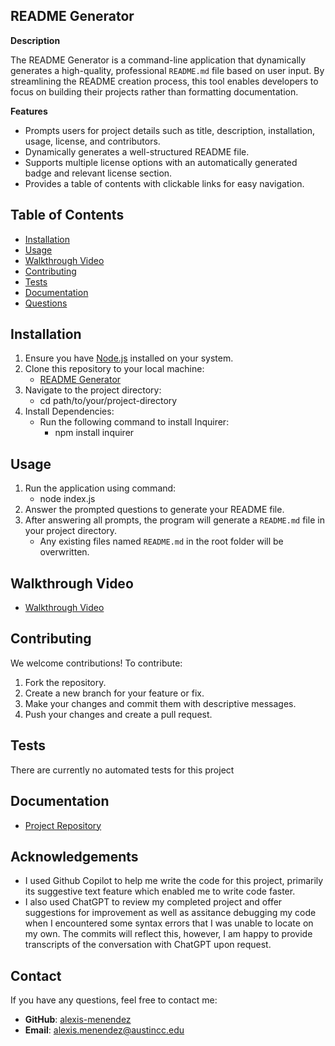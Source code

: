 ##  README Generator
**Description**

The README Generator is a command-line application that dynamically generates a high-quality, professional `README.md` file based on user input. By streamlining the README creation process, this tool enables developers to focus on building their projects rather than formatting documentation. 

**Features**

* Prompts users for project details such as title, description, installation, usage, license, and contributors.
* Dynamically generates a well-structured README file.
* Supports multiple license options with an automatically generated badge and relevant license section.
* Provides a table of contents with clickable links for easy navigation.

## Table of Contents

* [Installation](#installation)
* [Usage](#usage)
* [Walkthrough Video](#walkthrough-video)
* [Contributing](#contributing)
* [Tests](#tests)
* [Documentation](#documentation)
* [Questions](#questions)


## Installation

1. Ensure you have [Node.js](https://nodejs.org/) installed on your system.
2. Clone this repository to your local machine:
	* [README Generator](https://github.com/alexis-menendez/README.generator)
4. Navigate to the project directory:
	* cd path/to/your/project-directory
5. Install Dependencies:
	* Run the following command to install Inquirer:
	  * npm install inquirer
   
## Usage

1. Run the application using command:
	* node index.js
2. Answer the prompted questions to generate your README file.
3. After answering all prompts, the program will generate a `README.md` file in your project directory.
	* Any existing files named `README.md` in the root folder will be overwritten.


## Walkthrough Video
* [Walkthrough Video](https://drive.google.com/file/d/14fNHr6ljklKIVxZLGjrQYazJVIQ5U0Rg/view?usp=sharing)

## Contributing

We welcome contributions! To contribute:

1. Fork the repository.
2. Create a new branch for your feature or fix.
3. Make your changes and commit them with descriptive messages.
4. Push your changes and create a pull request.


## Tests

There are currently no automated tests for this project

## Documentation

* [Project Repository](https://github.com/alexis-menendez/README.generator)

## Acknowledgements

* I used Github Copilot to help me write the code for this project, primarily its suggestive text feature which enabled me to write code faster.
* I also used ChatGPT to review my completed project and offer suggestions for improvement as well as assitance debugging my code when I encountered some syntax errors that I was unable to locate on my own. The commits will reflect this, however, I am happy to provide transcripts of the conversation with ChatGPT upon request.

## Contact

If you have any questions, feel free to contact me:

*  **GitHub**: [alexis-menendez](https://github.com/alexis-menendez)
*  **Email**: alexis.menendez@austincc.edu

